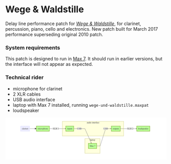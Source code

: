 # Wege & Waldstille

Delay line performance patch for [_Wege & Waldstille_](http://chrisswithinbank.net/2010/04/wegen-und-waldstille/), for clarinet, percussion, piano, cello and electronics. New patch built for March 2017 performance superseding original 2010 patch.

### System requirements

This patch is designed to run in [Max 7](https://cycling74.com/products/max/). It should run in earlier versions, but the interface will not appear as expected.

### Technical rider

* microphone for clarinet
* 2 XLR cables
* USB audio interface
* laptop with Max 7 installed, running `wege-und-waldstille.maxpat`
* loudspeaker

![Block diagram of electronics set-up](notes/block-diagram.mmd.png)
